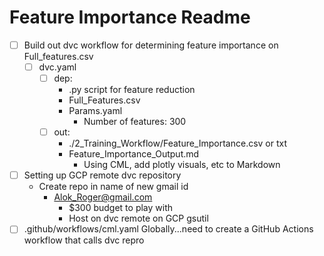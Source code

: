 # Feature Importance Readme
- [ ] Build out dvc workflow for determining feature importance on Full_features.csv
  - [ ] dvc.yaml
    - [ ] dep: 
      - .py script for feature reduction
      - Full_Features.csv
      - Params.yaml
        - Number of features: 300
    - [ ] out:
      - ./2_Training_Workflow/Feature_Importance.csv or txt
      - Feature_Importance_Output.md
        - Using CML, add plotly visuals, etc to Markdown
- [ ] Setting up GCP remote dvc repository
  - Create repo in name of new gmail id
    - Alok_Roger@gmail.com
      - $300 budget to play with
      - Host on dvc remote on GCP gsutil  
- [ ] .github/workflows/cml.yaml Globally...need to create a GitHub Actions workflow that calls dvc repro 
